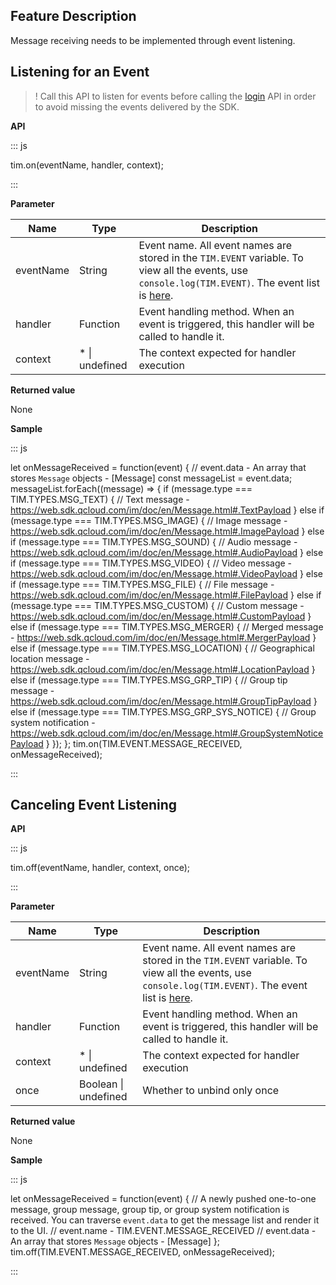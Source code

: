## Feature Description

Message receiving needs to be implemented through event listening.

## Listening for an Event

>! Call this API to listen for events before calling the [login](https://web.sdk.qcloud.com/im/doc/en/SDK.html#login) API in order to avoid missing the events delivered by the SDK.

**API**

<dx-codeblock>
:::  js

tim.on(eventName, handler, context);

:::
</dx-codeblock>

**Parameter**

| Name | Type | Description |
| ------- | ------ | ------------------------------------------------------------ |
| eventName  | String | Event name. All event names are stored in the `TIM.EVENT` variable. To view all the events, use `console.log(TIM.EVENT)`. The event list is [here](https://web.sdk.qcloud.com/im/doc/en/module-EVENT.html). |
| handler | Function | Event handling method. When an event is triggered, this handler will be called to handle it. |
| context | * \| undefined | The context expected for handler execution |

**Returned value**

None

**Sample**

<dx-codeblock>
:::  js

let onMessageReceived = function(event) {
  // event.data - An array that stores `Message` objects - [Message]
  const messageList = event.data;
  messageList.forEach((message) => {
    if (message.type === TIM.TYPES.MSG_TEXT) {
      // Text message - https://web.sdk.qcloud.com/im/doc/en/Message.html#.TextPayload
    } else if (message.type === TIM.TYPES.MSG_IMAGE) {
      // Image message - https://web.sdk.qcloud.com/im/doc/en/Message.html#.ImagePayload
    } else if (message.type === TIM.TYPES.MSG_SOUND) {
      // Audio message - https://web.sdk.qcloud.com/im/doc/en/Message.html#.AudioPayload
    } else if (message.type === TIM.TYPES.MSG_VIDEO) {
      // Video message - https://web.sdk.qcloud.com/im/doc/en/Message.html#.VideoPayload
    } else if (message.type === TIM.TYPES.MSG_FILE) {
      // File message - https://web.sdk.qcloud.com/im/doc/en/Message.html#.FilePayload
    } else if (message.type === TIM.TYPES.MSG_CUSTOM) {
      // Custom message - https://web.sdk.qcloud.com/im/doc/en/Message.html#.CustomPayload
    } else if (message.type === TIM.TYPES.MSG_MERGER) {
      // Merged message - https://web.sdk.qcloud.com/im/doc/en/Message.html#.MergerPayload
    } else if (message.type === TIM.TYPES.MSG_LOCATION) {
      // Geographical location message - https://web.sdk.qcloud.com/im/doc/en/Message.html#.LocationPayload
    } else if (message.type === TIM.TYPES.MSG_GRP_TIP) {
      // Group tip message - https://web.sdk.qcloud.com/im/doc/en/Message.html#.GroupTipPayload
    } else if (message.type === TIM.TYPES.MSG_GRP_SYS_NOTICE) {
      // Group system notification - https://web.sdk.qcloud.com/im/doc/en/Message.html#.GroupSystemNoticePayload
    }
  });
};
tim.on(TIM.EVENT.MESSAGE_RECEIVED, onMessageReceived);

:::
</dx-codeblock>

## Canceling Event Listening

**API**

<dx-codeblock>
:::  js

tim.off(eventName, handler, context, once);

:::
</dx-codeblock>

**Parameter**

| Name | Type | Description |
| ------- | ------ | ------------------------------------------------------------ |
| eventName  | String | Event name. All event names are stored in the `TIM.EVENT` variable. To view all the events, use `console.log(TIM.EVENT)`. The event list is [here](https://web.sdk.qcloud.com/im/doc/en/module-EVENT.html). |
| handler | Function | Event handling method. When an event is triggered, this handler will be called to handle it. |
| context | * \| undefined | The context expected for handler execution |
| once | Boolean \| undefined | Whether to unbind only once |

**Returned value**

None

**Sample**

<dx-codeblock>
:::  js

let onMessageReceived = function(event) {
  // A newly pushed one-to-one message, group message, group tip, or group system notification is received. You can traverse `event.data` to get the message list and render it to the UI.
  // event.name - TIM.EVENT.MESSAGE_RECEIVED
  // event.data - An array that stores `Message` objects - [Message]
};
tim.off(TIM.EVENT.MESSAGE_RECEIVED, onMessageReceived);

:::
</dx-codeblock>